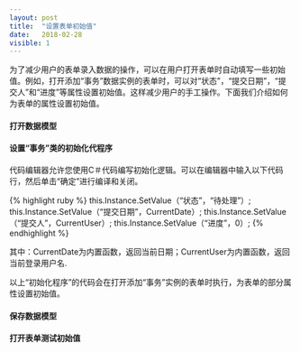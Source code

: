 ```yaml
---
layout: post
title:  "设置表单初始值"
date:   2018-02-28
visible: 1
---
```


为了减少用户的表单录入数据的操作，可以在用户打开表单时自动填写一些初始值。例如，打开添加“事务”数据实例的表单时，可以对“状态”，“提交日期”，“提交人”和“进度”等属性设置初始值。这样减少用户的手工操作。下面我们介绍如何为表单的属性设置初始值。

#### 打开数据模型

#### 设置“事务”类的初始化代程序

代码编辑器允许您使用C＃代码编写初始化逻辑。可以在编辑器中输入以下代码行，然后单击“确定”进行编译和关闭。

{% highlight ruby %}
this.Instance.SetValue（“状态”，“待处理”）; 
this.Instance.SetValue（“提交日期”，CurrentDate）;
this.Instance.SetValue（“提交人”，CurrentUser）;
this.Instance.SetValue（“进度”，0）;
{% endhighlight %}

其中：CurrentDate为内置函数，返回当前日期；CurrentUser为内置函数，返回当前登录用户名.

以上“初始化程序”的代码会在打开添加“事务”实例的表单时执行，为表单的部分属性设置初始值。

#### 保存数据模型

#### 打开表单测试初始值


